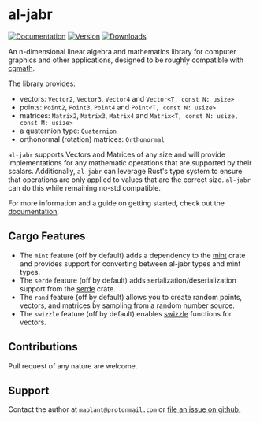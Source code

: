 # al-jabr 

[![Documentation](https://docs.rs/al-jabr/badge.svg)](https://docs.rs/al-jabr)
[![Version](https://img.shields.io/crates/v/al-jabr.svg)](https://crates.io/crates/al-jabr)
[![Downloads](https://img.shields.io/crates/d/al-jabr.svg)](https://crates.io/crates/al-jabr)

An n-dimensional linear algebra and mathematics library for computer
graphics and other applications, designed to be roughly compatible with
[cgmath](https://github.com/rustgd/cgmath).

The library provides:

* vectors: `Vector2`, `Vector3`, `Vector4` and `Vector<T, const N: usize>`
* points: `Point2`, `Point3`, `Point4` and `Point<T, const N: usize>`
* matrices: `Matrix2`, `Matrix3`, `Matrix4` and `Matrix<T, const N: usize, const M: usize>`
* a quaternion type: `Quaternion`
* orthonormal (rotation) matrices: `Orthonormal`


`al-jabr` supports Vectors and Matrices of any size and will provide 
implementations for any mathematic operations that are supported by their
scalars. Additionally, `al-jabr` can leverage Rust's type system to ensure that
operations are only applied to values that are the correct size. `al-jabr` can
do this while remaining no-std compatible. 

For more information and a guide on getting started, check out the [documentation](https://docs.rs/al-jabr/).

## Cargo Features

* The `mint` feature (off by default) adds a dependency to the [mint](https://crates.io/crates/mint) crate and provides support for converting between al-jabr types and mint types.
* The `serde` feature (off by default) adds serialization/deserialization support from the [serde](https://crates.io/crates/serde) crate.
* The `rand` feature (off by default) allows you to create random points, vectors, and matrices by sampling from a random number source.
* The `swizzle` feature (off by default) enables [swizzle](https://en.wikipedia.org/wiki/Swizzling_(computer_graphics)) functions for vectors.

## Contributions

Pull request of any nature are welcome. 

## Support 

Contact the author at `maplant@protonmail.com` or [file an issue on github.](https://github.com/maplant/al-jabr/issues/new/choose)

